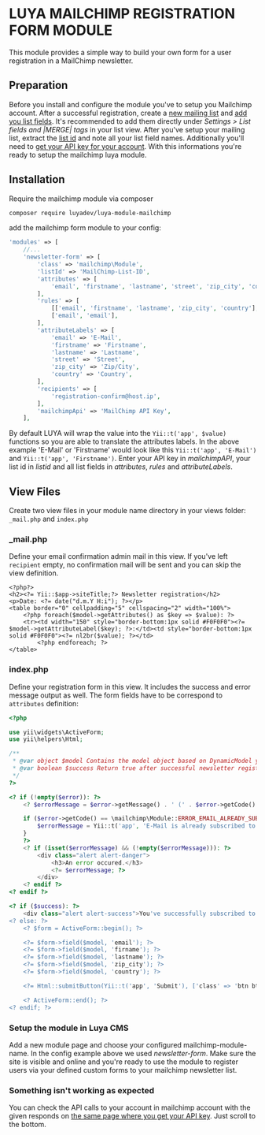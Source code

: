 LUYA MAILCHIMP REGISTRATION FORM MODULE
=======================================

This module provides a simple way to build your own form for a user registration in a MailChimp newsletter.

Preparation
---

Before you install and configure the module you've to setup you Mailchimp account. After a successful registration, create a [new mailing list](http://kb.mailchimp.com/lists/growth/create-a-new-list) and [add you list fields](http://kb.mailchimp.com/lists/managing-subscribers/manage-list-and-signup-form-fields). It's recommended to add them directly under *Settings > List fields and *|MERGE|* tags* in your list view. After you've setup your mailing list, extract the [list id](http://kb.mailchimp.com/lists/managing-subscribers/find-your-list-id) and note all your list field names. Additionally you'll need to [get your API key for your account](http://kb.mailchimp.com/integrations/api-integrations/about-api-keys). With this informations you're ready to setup the mailchimp luya module.

Installation
----

Require the mailchimp module via composer

```sh
composer require luyadev/luya-module-mailchimp
```

add the mailchimp form module to your config:

```php
'modules' => [
    //...
    'newsletter-form' => [
        'class' => 'mailchimp\Module',
        'listId' => 'MailChimp-List-ID',
        'attributes' => [
            'email', 'firstname', 'lastname', 'street', 'zip_city', 'country'
        ],
        'rules' => [
            [['email', 'firstname', 'lastname', 'zip_city', 'country'], 'required'],
            ['email', 'email'],
        ],
        'attributeLabels' => [
            'email' => 'E-Mail',
            'firstname' => 'Firstname',
            'lastname' => 'Lastname',
            'street' => 'Street',
            'zip_city' => 'Zip/City',
            'country' => 'Country',
        ],
        'recipients' => [
            'registration-confirm@host.ip',
        ],
        'mailchimpApi' => 'MailChimp API Key',
    ],
```

By default LUYA will wrap the value into the `Yii::t('app', $value)` functions so you are able to translate the attributes labels.
In the above example 'E-Mail' or 'Firstname' would look like this `Yii::t('app', 'E-Mail')` and `Yii::t('app', 'Firstname')`.
Enter your API key in *mailchimpAPI*, your list id in *listid* and all list fields in *attributes*, *rules* and *attributeLabels*.

View Files
---

Create two view files in your module name directory in your views folder: `_mail.php` and `index.php`

### _mail.php ###

Define your email confirmation admin mail in this view. If you've left `recipient` empty, no confirmation mail will be sent and you can skip the view definition.

```
<?php?>
<h2><?= Yii::$app->siteTitle;?> Newsletter registration</h2>
<p>Date: <?= date("d.m.Y H:i"); ?></p>
<table border="0" cellpadding="5" cellspacing="2" width="100%">
    <?php foreach($model->getAttributes() as $key => $value): ?>
    <tr><td width="150" style="border-bottom:1px solid #F0F0F0"><?= $model->getAttributeLabel($key); ?>:</td><td style="border-bottom:1px solid #F0F0F0"><?= nl2br($value); ?></td>
        <?php endforeach; ?>
</table>
```

### index.php ###

Define your registration form in this view. It includes the success and error message output as well.
The form fields have to be correspond to `attributes` definition:

```php
<?php

use yii\widgets\ActiveForm;
use yii\helpers\Html;

/**
 * @var object $model Contains the model object based on DynamicModel yii class.
 * @var boolean $success Return true after successful newsletter registration and confirmation mail sent (if applicable)
 */
?>

<? if (!empty($error)): ?>
    <? $errorMessage = $error->getMessage() . ' (' . $error->getCode() . ')';

    if ($error->getCode() == \mailchimp\Module::ERROR_EMAIL_ALREADY_SUBSCRIBED) {
        $errorMessage = Yii::t('app', 'E-Mail is already subscribed to the list.');
    }
    ?>
    <? if (isset($errorMessage) && (!empty($errorMessage))): ?>
        <div class="alert alert-danger">
            <h3>An error occured.</h3>
            <?= $errorMessage; ?>
        </div>
    <? endif ?>
<? endif ?>

<? if ($success): ?>
    <div class="alert alert-success">You've successfully subscribed to the newsletter.</div>
<? else: ?>
    <? $form = ActiveForm::begin(); ?>

    <?= $form->field($model, 'email'); ?>
    <?= $form->field($model, 'firname'); ?>
    <?= $form->field($model, 'lastname'); ?>
    <?= $form->field($model, 'zip_city'); ?>
    <?= $form->field($model, 'country'); ?>

    <?= Html::submitButton(Yii::t('app', 'Submit'), ['class' => 'btn btn-primary']) ?>

    <? ActiveForm::end(); ?>
<? endif; ?>
```
### Setup the module in Luya CMS

Add a new module page and choose your configured mailchimp-module-name. In the config example above we used *newsletter-form*. Make sure the site is visible and online and you're ready to use the module to register users via your defined custom forms to your mailchimp newsletter list.

### Something isn't working as expected

You can check the API calls to your account in mailchimp account with the given responds on [the same page where you get your API key](http://kb.mailchimp.com/integrations/api-integrations/about-api-keys). Just scroll to the bottom.


